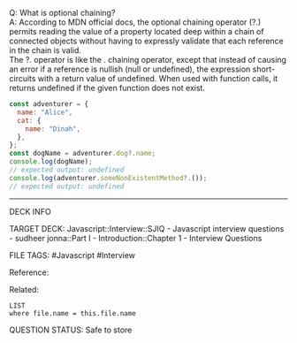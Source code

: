 Q: What is optional chaining?  
A: According to MDN official docs, the optional chaining operator (?.) permits reading the value of a property located deep within a chain of connected objects without having to expressly validate that each reference in the chain is valid.  
The ?. operator is like the . chaining operator, except that instead of causing an error if a reference is nullish (null or undefined), the expression short-circuits with a return value of undefined. When used with function calls, it returns undefined if the given function does not exist.
```js
const adventurer = {
  name: "Alice",
  cat: {
    name: "Dinah",
  },
};
const dogName = adventurer.dog?.name;
console.log(dogName);
// expected output: undefined
console.log(adventurer.someNonExistentMethod?.());
// expected output: undefined
```
<!--ID: 1693596682354-->

---

DECK INFO

TARGET DECK: Javascript::Interview::SJIQ - Javascript interview questions - sudheer jonna::Part I - Introduction::Chapter 1 - Interview Questions

FILE TAGS: #Javascript #Interview

Reference:

Related:

```dataview
LIST
where file.name = this.file.name
```

QUESTION STATUS: Safe to store